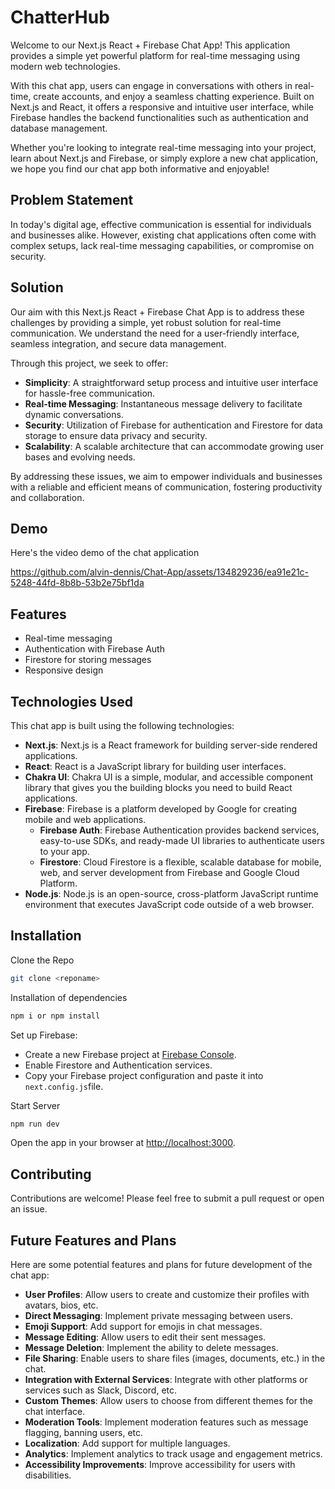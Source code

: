 # ChatterHub
Welcome to our Next.js React + Firebase Chat App! This application provides a simple yet powerful platform for real-time messaging using modern web technologies.

With this chat app, users can engage in conversations with others in real-time, create accounts, and enjoy a seamless chatting experience. Built on Next.js and React, it offers a responsive and intuitive user interface, while Firebase handles the backend functionalities such as authentication and database management.

Whether you're looking to integrate real-time messaging into your project, learn about Next.js and Firebase, or simply explore a new chat application, we hope you find our chat app both informative and enjoyable!


## Problem Statement

In today's digital age, effective communication is essential for individuals and businesses alike. However, existing chat applications often come with complex setups, lack real-time messaging capabilities, or compromise on security.

## Solution

Our aim with this Next.js React + Firebase Chat App is to address these challenges by providing a simple, yet robust solution for real-time communication. We understand the need for a user-friendly interface, seamless integration, and secure data management.

Through this project, we seek to offer:

- **Simplicity**: A straightforward setup process and intuitive user interface for hassle-free communication.
- **Real-time Messaging**: Instantaneous message delivery to facilitate dynamic conversations.
- **Security**: Utilization of Firebase for authentication and Firestore for data storage to ensure data privacy and security.
- **Scalability**: A scalable architecture that can accommodate growing user bases and evolving needs.

By addressing these issues, we aim to empower individuals and businesses with a reliable and efficient means of communication, fostering productivity and collaboration.

## Demo
Here's the video demo of the chat application

https://github.com/alvin-dennis/Chat-App/assets/134829236/ea91e21c-5248-44fd-8b8b-53b2e75bf1da


## Features

- Real-time messaging
- Authentication with Firebase Auth
- Firestore for storing messages
- Responsive design

## Technologies Used

This chat app is built using the following technologies:

- **Next.js**: Next.js is a React framework for building server-side rendered applications.
- **React**: React is a JavaScript library for building user interfaces.
- **Chakra UI**: Chakra UI is a simple, modular, and accessible component library that gives you the building blocks you need to build React applications.
- **Firebase**: Firebase is a platform developed by Google for creating mobile and web applications.
  - **Firebase Auth**: Firebase Authentication provides backend services, easy-to-use SDKs, and ready-made UI libraries to authenticate users to your app.
  - **Firestore**: Cloud Firestore is a flexible, scalable database for mobile, web, and server development from Firebase and Google Cloud Platform. 
- **Node.js**: Node.js is an open-source, cross-platform JavaScript runtime environment that executes JavaScript code outside of a web browser.


## Installation

Clone the Repo

```bash
git clone <reponame>
```

Installation of dependencies

```bash
npm i or npm install
```
Set up Firebase:

   - Create a new Firebase project at [Firebase Console](https://console.firebase.google.com/).
   - Enable Firestore and Authentication services.
   - Copy your Firebase project configuration and paste it into `next.config.js`file.

Start Server

```bash
npm run dev
```

Open the app in your browser at [http://localhost:3000](http://localhost:3000).



## Contributing

Contributions are welcome! Please feel free to submit a pull request or open an issue.


## Future Features and Plans

Here are some potential features and plans for future development of the chat app:

- **User Profiles**: Allow users to create and customize their profiles with avatars, bios, etc.
- **Direct Messaging**: Implement private messaging between users.
- **Emoji Support**: Add support for emojis in chat messages.
- **Message Editing**: Allow users to edit their sent messages.
- **Message Deletion**: Implement the ability to delete messages.
- **File Sharing**: Enable users to share files (images, documents, etc.) in the chat.
- **Integration with External Services**: Integrate with other platforms or services such as Slack, Discord, etc.
- **Custom Themes**: Allow users to choose from different themes for the chat interface.
- **Moderation Tools**: Implement moderation features such as message flagging, banning users, etc.
- **Localization**: Add support for multiple languages.
- **Analytics**: Implement analytics to track usage and engagement metrics.
- **Accessibility Improvements**: Improve accessibility for users with disabilities.
